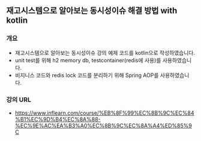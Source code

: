 ## 재고시스템으로 알아보는 동시성이슈 해결 방법 with kotlin

### 개요

- 재고시스템으로 알아보는 동시성이슈 강의 예제 코드를 kotlin으로 작성하였습니다.
- unit test를 위해 h2 memory db, testcontainer(redis에 사용)를 사용하였습니다.
- 비지니스 코드와 redis lock 코드를 분리하기 위해 Spring AOP를 사용하였습니다.

### 강의 URL

- https://www.inflearn.com/course/%EB%8F%99%EC%8B%9C%EC%84%B1%EC%9D%B4%EC%8A%88-%EC%9E%AC%EA%B3%A0%EC%8B%9C%EC%8A%A4%ED%85%9C
